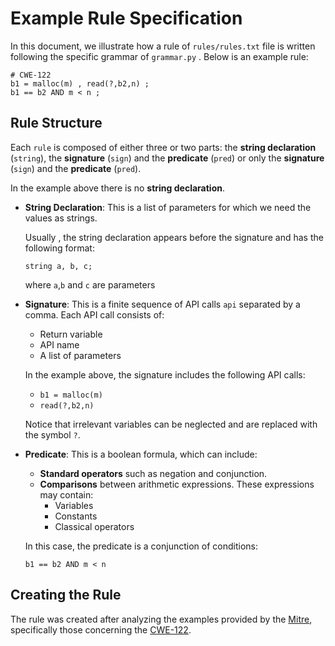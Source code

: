 # Example Rule Specification
In this document, we illustrate how a rule of `rules/rules.txt` file is written following the specific grammar of `grammar.py` . Below is an example rule:
```text
# CWE-122
b1 = malloc(m) , read(?,b2,n) ;
b1 == b2 AND m < n ;
```
## Rule Structure
Each `rule` is composed of either three or two parts: the **string declaration** (`string`), the **signature** (`sign`) and the **predicate** (`pred`) or only the **signature** (`sign`) and the **predicate** (`pred`).

  In the example above there is no **string declaration**.

- **String Declaration**: This is a list of parameters for which we need the values as strings.

  Usually , the string declaration appears before the signature and has the following format:
  ```text
  string a, b, c;
  ```
  where `a`,`b` and `c` are parameters

- **Signature**: This is a finite sequence of API calls `api` separated by a comma. Each API call consists of:

  - Return variable
  - API name
  - A list of parameters

  In the example above, the signature includes the following API calls:
  - `b1 = malloc(m)`
  - `read(?,b2,n)`
  
  Notice that irrelevant variables can be neglected and are replaced with the symbol `?`.
- **Predicate**: This is a boolean formula, which can include:
  - **Standard operators** such as negation and conjunction.
  - **Comparisons** between arithmetic expressions. These expressions may contain:
    - Variables
    - Constants
    - Classical operators
  
  In this case, the predicate is a conjunction of conditions:
  ```text
  b1 == b2 AND m < n 
  ```
## Creating the Rule
The rule was created after analyzing the examples provided by the [Mitre](https://cwe.mitre.org/), specifically those concerning the [CWE-122](https://cwe.mitre.org/data/definitions/122.html).